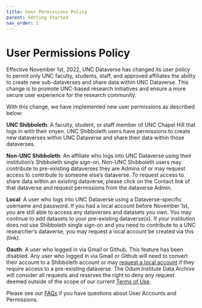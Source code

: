 ```yaml
---
title: User Permissions Policy
parent: Getting Started
nav_order: 1
---
```

<script src="https://unpkg.com/vanilla-back-to-top@7.2.1/dist/vanilla-back-to-top.min.js"></script>
<script>addBackToTop({
  diameter: 56,
  backgroundColor: 'rgb(75, 156, 211)',
  textColor: '#fff'
})</script>

# User Permissions Policy

Effective November 1st, 2022, UNC Dataverse has changed its user policy to permit only UNC faculty, students, staff, and 
approved affiliates the ability to create new sub-dataverses and share data within UNC Dataverse. 
This change is to promote UNC-based research initiatives and ensure a more secure user experience for the 
research community. 
<p></p>
With this change, we have implemented new user permissions as described below:
<p></p>
<strong>UNC Shibboleth</strong>: A faculty, student, or staff member of UNC Chapel Hill that logs in with their onyen. 
UNC Shibboleth users have permissions to create new dataverses within UNC Dataverse and share their data 
within those dataverses.
<p></p>
<strong>Non-UNC Shibboleth</strong>: An affiliate who logs into UNC Dataverse using their institution’s Shibboleth single 
sign-on. Non-UNC Shibboleth users may contribute to pre-existing dataverses they are Admins of or may request 
access to contribute to someone else’s dataverse. To request access to share data within an existing dataverse, 
please click on the Contact link of that dataverse and request permissions from the dataverse Admin.
<p></p>
<strong>Local</strong>: A user who logs into UNC Dataverse using a Dataverse-specific username and password. If you had a 
local account before November 1st, you are still able to access any dataverses and datasets you own. You may 
continue to add datasets to your pre-existing dataverse(s). If your institution does not use Shibboleth single 
sign-on and you need to contribute to a UNC researcher’s dataverse, you may request a local account be created 
via this (link).
<p></p>
<strong>Oauth</strong>: A user who logged in via Gmail or Github. This feature has been disabled. Any user who logged in 
via Gmail or Github will need to convert their account to a Shibboleth account or may <a href="https://agooch.github.io/testsite/docs/gettingstarted/createaccount.html" target="_blank">request a local account</a> 
if they require access to a pre-existing dataverse. The Odum Institute Data Archive will consider all requests 
and reserves the right to deny any request deemed outside of the scope of our current 
<a href="https://odum.unc.edu/wp-content/uploads/sites/1060/2022/11/Policy_UNCDataverseTermsofUse_20221101.pdf" target="_blank">Terms of Use</a>.
<p></p> 
Please see our <a href="https://agooch.github.io/testsite/faqs.html" target="_blank">FAQs</a> if you have questions 
about User Accounts and Permissions.
